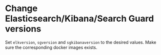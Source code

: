 #  Change Elasticsearch/Kibana/Search Guard versions

Set `elkversion`, `sgversion` and `sgkibanaversion` to the desired values. Make sure the corresponding docker images exists.